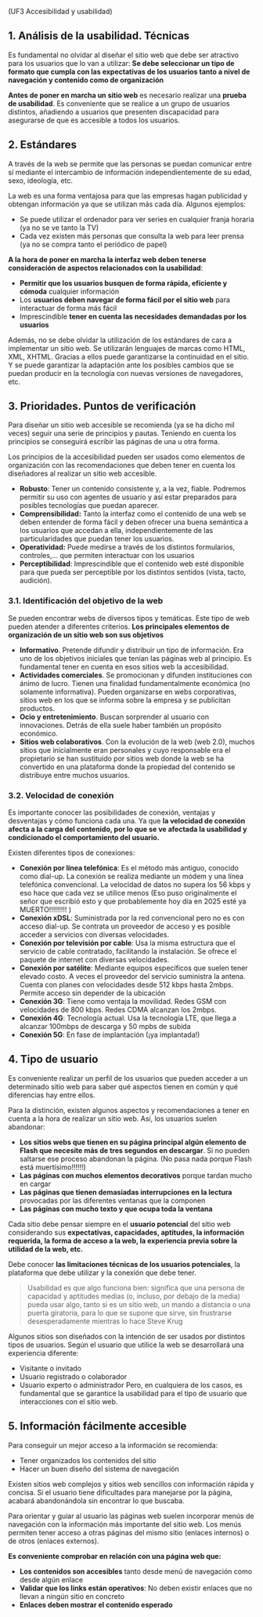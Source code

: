 (UF3 Accesibilidad y usabilidad)
## 1. Análisis de la usabilidad. Técnicas

Es fundamental no olvidar al diseñar el sitio web que debe ser atractivo para los usuarios que lo van a utilizar: **Se debe seleccionar un tipo de formato que cumpla con las expectativas de los usuarios tanto a nivel de navegación y contenido como de organización**

**Antes de poner en marcha un sitio web** es necesario realizar una **prueba de usabilidad**. Es conveniente que se realice a un grupo de usuarios distintos, añadiendo a usuarios que presenten discapacidad para asegurarse de que es accesible a todos los usuarios.

## 2. Estándares

A través de la web se permite que las personas se puedan comunicar entre sí mediante el intercambio de información independientemente de su edad, sexo, ideología, etc.

La web es una forma ventajosa para que las empresas hagan publicidad y obtengan información ya que se utilizan más cada día. Algunos ejemplos:
- Se puede utilizar el ordenador para ver series en cualquier franja horaria (ya no se ve tanto la TV)
- Cada vez existen más personas que consulta la web para leer prensa (ya no se compra tanto el periódico de papel)

**A la hora de poner en marcha la interfaz web deben tenerse consideración de aspectos relacionados con la usabilidad**: 
- **Permitir que los usuarios busquen de forma rápida, eficiente y cómoda** cualquier información
- Los **usuarios deben navegar de forma fácil por el sitio web** para interactuar de forma más fácil
- Imprescindible **tener en cuenta las necesidades demandadas por los usuarios**

Además, no se debe olvidar la utilización de los estándares de cara a implementar un sitio web. Se utilizarán lenguajes de marcas como HTML, XML, XHTML. Gracias a ellos puede garantizarse la continuidad en el sitio. Y se puede garantizar la adaptación ante los posibles cambios que se puedan producir en la tecnología con nuevas versiones de navegadores, etc. 

## 3. Prioridades. Puntos de verificación

Para diseñar un sitio web accesible se recomienda (ya se ha dicho mil veces) seguir una serie de principios y pautas. Teniendo en cuenta los principios se conseguirá escribir las páginas de una u otra forma.

Los principios de la accesibilidad pueden ser usados como elementos de organización con las recomendaciones que deben tener en cuenta los diseñadores al realizar un sitio web accesible. 

- **Robusto**: Tener un contenido consistente y, a la vez, fiable. Podremos permitir su uso con agentes de usuario y así estar preparados para posibles tecnologías que puedan aparecer.
- **Comprensibilidad:** Tanto la interfaz como el contenido de una web se deben entender de forma fácil y deben ofrecer una buena semántica a los usuarios que accedan a ella, independientemente de las particularidades que puedan tener los usuarios.
-  **Operatividad:** Puede medirse a través de los distintos formularios, controles,... que permiten interactuar con los usuarios
- **Perceptibilidad**: Imprescindible que el contenido web esté disponible para que pueda ser perceptible por los distintos sentidos (vista, tacto, audición). 

### 3.1. Identificación del objetivo de la web

Se pueden encontrar webs de diversos tipos y temáticas. Este tipo de web pueden atender a diferentes criterios.
**Los principales elementos de organización de un sitio web son sus objetivos**
- **Informativo**. Pretende difundir y distribuir un tipo de información. Era uno de los objetivos iniciales que tenían las páginas web al principio. Es fundamental tener en cuenta en esos sitios web la accesibilidad.
- **Actividades comerciales**. Se promocionan y difunden instituciones con ánimo de lucro. Tienen una finalidad fundamentalmente económica (no solamente informativa). Pueden organizarse en webs corporativas, sitios web en los que se informa sobre la empresa y se publicitan productos.
- **Ocio y entretenimiento**. Buscan sorprender al usuario con innovaciones. Detrás de ella suele haber también un propósito económico. 
- **Sitios web colaborativos**. Con la evolución de la web (web 2.0), muchos sitios que inicialmente eran personales y cuyo responsable era el propietario se han sustituido por sitios web donde la web se ha convertido en una plataforma donde la propiedad del contenido se distribuye entre muchos usuarios.

### 3.2. Velocidad de conexión

Es importante conocer las posibilidades de conexión, ventajas y desventajas y cómo funciona cada una. 
Ya que **la velocidad de conexión afecta a la carga del contenido, por lo que se ve afectada la usabilidad y condicionado el comportamiento del usuario.**

Existen diferentes tipos de conexiones:
- **Conexión por línea telefónica**: Es el método más antiguo, conocido como dial-up. La conexión se realiza mediante un módem y una línea telefónica convencional. La velocidad de datos no supera los 56 kbps y eso hace que cada vez se utilice menos (Eso puso originalmente el señor que escribió esto y que probablemente hoy día en 2025 esté ya MUERTO!!!!!!!!! )
- **Conexión xDSL**: Suministrada por la red convencional pero no es con acceso dial-up. Se contrata un proveedor de acceso y es posible acceder a servicios con diversas velocidades.
- **Conexión por televisión por cable**: Usa la misma estructura que el servicio de cable contratado, facilitando la instalación. Se ofrece el paquete de internet con diversas velocidades.
- **Conexión por satélite**: Mediante equipos específicos que suelen tener elevado costo. A veces el proveedor del servicio suministra la antena. Cuenta con planes con velocidades desde 512 kbps hasta 2mbps. Permite acceso sin depender de la ubicación
- **Conexión 3G**: Tiene como ventaja la movilidad. Redes GSM con velocidades de 800 kbps. Redes CDMA alcanzan los 2mbps.
- **Conexión 4G**: Tecnología actual. Usa la tecnología LTE, que llega a alcanzar 100mbps de descarga y 50 mpbs de subida
- **Conexión 5G**: En fase de implantación (¡ya implantada!)

## 4. Tipo de usuario

Es conveniente realizar un perfil de los usuarios que pueden acceder a un determinado sitio web para saber qué aspectos tienen en común y qué diferencias hay entre ellos.

Para la distinción, existen algunos aspectos y recomendaciones a tener en cuenta a la hora de realizar un sitio web. Así, los usuarios suelen abandonar:
- **Los sitios webs que tienen en su página principal algún elemento de Flash que necesite más de tres segundos en descargar**.  Si no pueden saltarse ese proceso abandonan la página. (No pasa nada porque Flash está muertísimo!!!!!!)
- **Las páginas con muchos elementos decorativos** porque tardan mucho en cargar
- **Las páginas que tienen demasiadas interrupciones en la lectura** provocadas por las diferentes ventanas que la componen
- **Las páginas con mucho texto y que ocupa toda la ventana**

Cada sitio debe pensar siempre en el **usuario potencial** del sitio web considerando sus **expectativas, capacidades, aptitudes, la información requerida, la forma de acceso a la web, la experiencia previa sobre la utilidad de la web, etc.**

Debe conocer **las limitaciones técnicas de los usuarios potenciales**, la plataforma que debe utilizar y la conexión que debe tener.

>Usabilidad es que algo funciona bien: significa que una persona de capacidad y aptitudes medias (o, incluso, por debajo de la media) pueda usar algo, tanto si es un sitio web, un mando a distancia o una puerta giratoria, para lo que se supone que sirve, sin frustrarse desesperadamente mientras lo hace
>														Steve Krug

Algunos sitios son diseñados con la intención de ser usados por distintos tipos de usuarios. Según el usuario que utilice la web se desarrollará una experiencia diferente:
- Visitante o invitado
- Usuario registrado o colaborador
- Usuario experto o administrador
Pero, en cualquiera de los casos, es fundamental que se garantice la usabilidad para el tipo de usuario que interacciones con el sitio web.

## 5. Información fácilmente accesible

Para conseguir un mejor acceso a la información se recomienda:
- Tener organizados los contenidos del sitio
- Hacer un buen diseño del sistema de navegación

Existen sitios web complejos y sitios web sencillos con información rápida y concisa. Si el usuario tiene dificultades para manejarse por la página, acabará abandonándola sin encontrar lo que buscaba. 

Para orientar y guiar al usuario las páginas web suelen incorporar menús de navegación con la información más importante del sitio web. Los menús permiten tener acceso a otras páginas del mismo sitio (enlaces internos) o de otros (enlaces externos).

**Es conveniente comprobar en relación con una página web que:**
- **Los contenidos son accesibles** tanto desde menú de navegación como desde algún enlace
- **Validar que los links están operativos**: No deben existir enlaces que no llevan a ningún sitio en concreto
- **Enlaces deben mostrar el contenido esperado**
